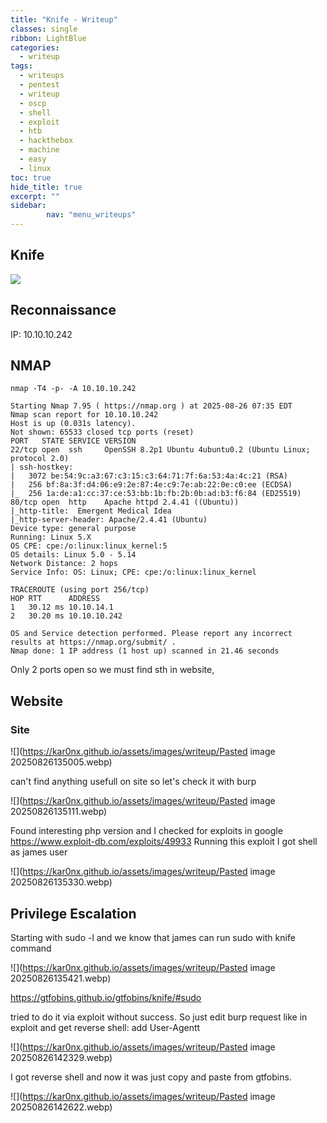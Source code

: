 ```yaml
---
title: "Knife - Writeup"
classes: single
ribbon: LightBlue
categories:
  - writeup
tags:
  - writeups
  - pentest
  - writeup
  - oscp
  - shell
  - exploit
  - htb
  - hackthebox
  - machine
  - easy
  - linux
toc: true
hide_title: true
excerpt: ""
sidebar:
        nav: "menu_writeups"
---
```


## Knife
![](https://kar0nx.github.io/assets/images/writeup/110fe6608793064cf171080150ebd0dc.webp)
## Reconnaissance

IP: 10.10.10.242
## NMAP

```
nmap -T4 -p- -A 10.10.10.242
```

```
Starting Nmap 7.95 ( https://nmap.org ) at 2025-08-26 07:35 EDT
Nmap scan report for 10.10.10.242
Host is up (0.031s latency).
Not shown: 65533 closed tcp ports (reset)
PORT   STATE SERVICE VERSION
22/tcp open  ssh     OpenSSH 8.2p1 Ubuntu 4ubuntu0.2 (Ubuntu Linux; protocol 2.0)
| ssh-hostkey: 
|   3072 be:54:9c:a3:67:c3:15:c3:64:71:7f:6a:53:4a:4c:21 (RSA)
|   256 bf:8a:3f:d4:06:e9:2e:87:4e:c9:7e:ab:22:0e:c0:ee (ECDSA)
|_  256 1a:de:a1:cc:37:ce:53:bb:1b:fb:2b:0b:ad:b3:f6:84 (ED25519)
80/tcp open  http    Apache httpd 2.4.41 ((Ubuntu))
|_http-title:  Emergent Medical Idea
|_http-server-header: Apache/2.4.41 (Ubuntu)
Device type: general purpose
Running: Linux 5.X
OS CPE: cpe:/o:linux:linux_kernel:5
OS details: Linux 5.0 - 5.14
Network Distance: 2 hops
Service Info: OS: Linux; CPE: cpe:/o:linux:linux_kernel

TRACEROUTE (using port 256/tcp)
HOP RTT      ADDRESS
1   30.12 ms 10.10.14.1
2   30.20 ms 10.10.10.242

OS and Service detection performed. Please report any incorrect results at https://nmap.org/submit/ .
Nmap done: 1 IP address (1 host up) scanned in 21.46 seconds

```

Only 2 ports open so we must find sth in website,

## Website
### Site

![](https://kar0nx.github.io/assets/images/writeup/Pasted image 20250826135005.webp)

can't find anything usefull on site so let's check it with burp

![](https://kar0nx.github.io/assets/images/writeup/Pasted image 20250826135111.webp)

Found interesting php version and I checked for exploits in google
https://www.exploit-db.com/exploits/49933
Running this exploit I got shell as james user

![](https://kar0nx.github.io/assets/images/writeup/Pasted image 20250826135330.webp)

## Privilege Escalation

Starting with sudo -l and we know that james can run sudo with knife command

![](https://kar0nx.github.io/assets/images/writeup/Pasted image 20250826135421.webp)

https://gtfobins.github.io/gtfobins/knife/#sudo

tried to do it via exploit without success. So just edit burp request like in exploit and get reverse shell:
add User-Agentt

![](https://kar0nx.github.io/assets/images/writeup/Pasted image 20250826142329.webp)

I got reverse shell and now it was just copy and paste from gtfobins.

![](https://kar0nx.github.io/assets/images/writeup/Pasted image 20250826142622.webp)
